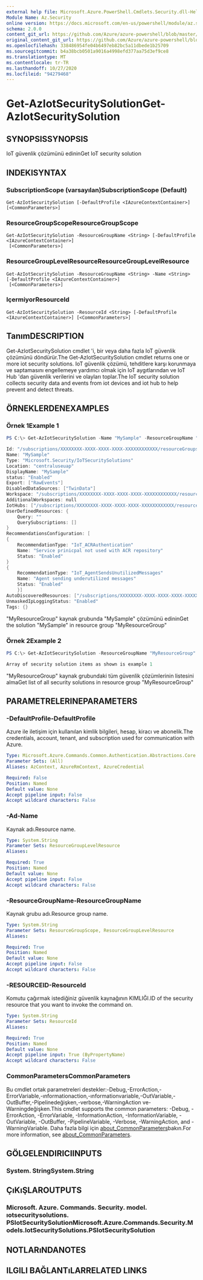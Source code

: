 ```yaml
---
external help file: Microsoft.Azure.PowerShell.Cmdlets.Security.dll-Help.xml
Module Name: Az.Security
online version: https://docs.microsoft.com/en-us/powershell/module/az.security/Get-AzIotSecuritySolution
schema: 2.0.0
content_git_url: https://github.com/Azure/azure-powershell/blob/master/src/Security/Security/help/Get-AzIotSecuritySolution.md
original_content_git_url: https://github.com/Azure/azure-powershell/blob/master/src/Security/Security/help/Get-AzIotSecuritySolution.md
ms.openlocfilehash: 338486954fe04b6497eb82bc5a11dbede1b25709
ms.sourcegitcommit: b4a38bcb0501a9016a4998efd377aa75d3ef9ce8
ms.translationtype: MT
ms.contentlocale: tr-TR
ms.lasthandoff: 10/27/2020
ms.locfileid: "94279468"
---
```

# <span data-ttu-id="02d43-101">Get-AzIotSecuritySolution</span><span class="sxs-lookup"><span data-stu-id="02d43-101">Get-AzIotSecuritySolution</span></span>

## <span data-ttu-id="02d43-102">SYNOPSIS</span><span class="sxs-lookup"><span data-stu-id="02d43-102">SYNOPSIS</span></span>
<span data-ttu-id="02d43-103">IoT güvenlik çözümünü edinin</span><span class="sxs-lookup"><span data-stu-id="02d43-103">Get IoT security solution</span></span>

## <span data-ttu-id="02d43-104">INDEKI</span><span class="sxs-lookup"><span data-stu-id="02d43-104">SYNTAX</span></span>

### <span data-ttu-id="02d43-105">SubscriptionScope (varsayılan)</span><span class="sxs-lookup"><span data-stu-id="02d43-105">SubscriptionScope (Default)</span></span>
```
Get-AzIotSecuritySolution [-DefaultProfile <IAzureContextContainer>] [<CommonParameters>]
```

### <span data-ttu-id="02d43-106">ResourceGroupScope</span><span class="sxs-lookup"><span data-stu-id="02d43-106">ResourceGroupScope</span></span>
```
Get-AzIotSecuritySolution -ResourceGroupName <String> [-DefaultProfile <IAzureContextContainer>]
 [<CommonParameters>]
```

### <span data-ttu-id="02d43-107">ResourceGroupLevelResource</span><span class="sxs-lookup"><span data-stu-id="02d43-107">ResourceGroupLevelResource</span></span>
```
Get-AzIotSecuritySolution -ResourceGroupName <String> -Name <String> [-DefaultProfile <IAzureContextContainer>]
 [<CommonParameters>]
```

### <span data-ttu-id="02d43-108">Içermiyor</span><span class="sxs-lookup"><span data-stu-id="02d43-108">ResourceId</span></span>
```
Get-AzIotSecuritySolution -ResourceId <String> [-DefaultProfile <IAzureContextContainer>] [<CommonParameters>]
```

## <span data-ttu-id="02d43-109">Tanım</span><span class="sxs-lookup"><span data-stu-id="02d43-109">DESCRIPTION</span></span>
<span data-ttu-id="02d43-110">Get-AzIotSecuritySolution cmdlet 'i, bir veya daha fazla IoT güvenlik çözümünü döndürür.</span><span class="sxs-lookup"><span data-stu-id="02d43-110">The Get-AzIotSecuritySolution cmdlet returns one or more iot security solutions.</span></span> <span data-ttu-id="02d43-111">IoT güvenlik çözümü, tehditlere karşı korunmaya ve saptamasını engellemeye yardımcı olmak için IoT aygıtlarından ve IoT Hub 'dan güvenlik verilerini ve olayları toplar.</span><span class="sxs-lookup"><span data-stu-id="02d43-111">The IoT security solution collects security data and events from iot devices and iot hub to help prevent and detect threats.</span></span>

## <span data-ttu-id="02d43-112">ÖRNEKLERDEN</span><span class="sxs-lookup"><span data-stu-id="02d43-112">EXAMPLES</span></span>

### <span data-ttu-id="02d43-113">Örnek 1</span><span class="sxs-lookup"><span data-stu-id="02d43-113">Example 1</span></span>
```powershell
PS C:\> Get-AzIotSecuritySolution -Name "MySample" -ResourceGroupName "MyResourceGroup"

Id: "/subscriptions/XXXXXXXX-XXXX-XXXX-XXXX-XXXXXXXXXXXX/resourceGroups/MyResourceGroup/providers/Microsoft.Security/IoTSecuritySolutions/MySample"
Name: "MySample"
Type: "Microsoft.Security/IoTSecuritySolutions"
Location: "centraluseuap"
DisplayName: "MySample"
status: "Enabled"
Export: ["RawEvents"]
DisabledDataSources: ["TwinData"]
Workspace: "/subscriptions/XXXXXXXX-XXXX-XXXX-XXXX-XXXXXXXXXXXX/resourcegroups/MyResourceGroup/providers/microsoft.operationalinsights/workspaces/MyLA"
AdditionalWorkspaces: null
IotHubs: ["/subscriptions/XXXXXXXX-XXXX-XXXX-XXXX-XXXXXXXXXXXX/resourcegroups/MyResourceGroup/providers/microsoft.devices/iothubs/MySample"]
UserDefinedResources: {
    Query: "" 
    QuerySubscriptions: []
}
RecommendationsConfiguration: [
{
    RecommendationType: "IoT_ACRAuthentication"
    Name: "Service prinicpal not used with ACR repository"
    Status: "Enabled"
}
{
    RecommendationType: "IoT_AgentSendsUnutilizedMessages"
    Name: "Agent sending underutilized messages"
    Status: "Enabled"
    }]
AutoDiscoveredResources: ["/subscriptions/XXXXXXXX-XXXX-XXXX-XXXX-XXXXXXXXXXXX/resourcegroups/MyResourceGroup/providers/microsoft.devices/iothubs/MySample"]
UnmaskedIpLoggingStatus: "Enabled"
Tags: {}
```

<span data-ttu-id="02d43-114">"MyResourceGroup" kaynak grubunda "MySample" çözümünü edinin</span><span class="sxs-lookup"><span data-stu-id="02d43-114">Get the solution "MySample" in resource group "MyResourceGroup"</span></span>

### <span data-ttu-id="02d43-115">Örnek 2</span><span class="sxs-lookup"><span data-stu-id="02d43-115">Example 2</span></span>
```powershell
PS C:\> Get-AzIotSecuritySolution -ResourceGroupName "MyResourceGroup"

Array of security solution items as shown is example 1
```

<span data-ttu-id="02d43-116">"MyResourceGroup" kaynak grubundaki tüm güvenlik çözümlerinin listesini alma</span><span class="sxs-lookup"><span data-stu-id="02d43-116">Get list of all security solutions in resource group "MyResourceGroup"</span></span>

## <span data-ttu-id="02d43-117">PARAMETRELERINE</span><span class="sxs-lookup"><span data-stu-id="02d43-117">PARAMETERS</span></span>

### <span data-ttu-id="02d43-118">-DefaultProfile</span><span class="sxs-lookup"><span data-stu-id="02d43-118">-DefaultProfile</span></span>
<span data-ttu-id="02d43-119">Azure ile iletişim için kullanılan kimlik bilgileri, hesap, kiracı ve abonelik.</span><span class="sxs-lookup"><span data-stu-id="02d43-119">The credentials, account, tenant, and subscription used for communication with Azure.</span></span>

```yaml
Type: Microsoft.Azure.Commands.Common.Authentication.Abstractions.Core.IAzureContextContainer
Parameter Sets: (All)
Aliases: AzContext, AzureRmContext, AzureCredential

Required: False
Position: Named
Default value: None
Accept pipeline input: False
Accept wildcard characters: False
```

### <span data-ttu-id="02d43-120">-Ad</span><span class="sxs-lookup"><span data-stu-id="02d43-120">-Name</span></span>
<span data-ttu-id="02d43-121">Kaynak adı.</span><span class="sxs-lookup"><span data-stu-id="02d43-121">Resource name.</span></span>

```yaml
Type: System.String
Parameter Sets: ResourceGroupLevelResource
Aliases:

Required: True
Position: Named
Default value: None
Accept pipeline input: False
Accept wildcard characters: False
```

### <span data-ttu-id="02d43-122">-ResourceGroupName</span><span class="sxs-lookup"><span data-stu-id="02d43-122">-ResourceGroupName</span></span>
<span data-ttu-id="02d43-123">Kaynak grubu adı.</span><span class="sxs-lookup"><span data-stu-id="02d43-123">Resource group name.</span></span>

```yaml
Type: System.String
Parameter Sets: ResourceGroupScope, ResourceGroupLevelResource
Aliases:

Required: True
Position: Named
Default value: None
Accept pipeline input: False
Accept wildcard characters: False
```

### <span data-ttu-id="02d43-124">-RESOURCEID</span><span class="sxs-lookup"><span data-stu-id="02d43-124">-ResourceId</span></span>
<span data-ttu-id="02d43-125">Komutu çağırmak istediğiniz güvenlik kaynağının KIMLIĞI.</span><span class="sxs-lookup"><span data-stu-id="02d43-125">ID of the security resource that you want to invoke the command on.</span></span>

```yaml
Type: System.String
Parameter Sets: ResourceId
Aliases:

Required: True
Position: Named
Default value: None
Accept pipeline input: True (ByPropertyName)
Accept wildcard characters: False
```

### <span data-ttu-id="02d43-126">CommonParameters</span><span class="sxs-lookup"><span data-stu-id="02d43-126">CommonParameters</span></span>
<span data-ttu-id="02d43-127">Bu cmdlet ortak parametreleri destekler:-Debug,-ErrorAction,-ErrorVariable,-ınformationaction,-ınformationvariable,-OutVariable,-OutBuffer,-Pipelinedeğişken,-verbose,-WarningAction ve-Warningdeğişken.</span><span class="sxs-lookup"><span data-stu-id="02d43-127">This cmdlet supports the common parameters: -Debug, -ErrorAction, -ErrorVariable, -InformationAction, -InformationVariable, -OutVariable, -OutBuffer, -PipelineVariable, -Verbose, -WarningAction, and -WarningVariable.</span></span> <span data-ttu-id="02d43-128">Daha fazla bilgi için [about_CommonParameters](http://go.microsoft.com/fwlink/?LinkID=113216)bakın.</span><span class="sxs-lookup"><span data-stu-id="02d43-128">For more information, see [about_CommonParameters](http://go.microsoft.com/fwlink/?LinkID=113216).</span></span>

## <span data-ttu-id="02d43-129">GÖLGELENDIRICI</span><span class="sxs-lookup"><span data-stu-id="02d43-129">INPUTS</span></span>

### <span data-ttu-id="02d43-130">System. String</span><span class="sxs-lookup"><span data-stu-id="02d43-130">System.String</span></span>

## <span data-ttu-id="02d43-131">ÇıKıŞLAR</span><span class="sxs-lookup"><span data-stu-id="02d43-131">OUTPUTS</span></span>

### <span data-ttu-id="02d43-132">Microsoft. Azure. Commands. Security. model. ıotsecuritysolutions. PSIotSecuritySolution</span><span class="sxs-lookup"><span data-stu-id="02d43-132">Microsoft.Azure.Commands.Security.Models.IotSecuritySolutions.PSIotSecuritySolution</span></span>

## <span data-ttu-id="02d43-133">NOTLARıNDA</span><span class="sxs-lookup"><span data-stu-id="02d43-133">NOTES</span></span>

## <span data-ttu-id="02d43-134">ILGILI BAĞLANTıLAR</span><span class="sxs-lookup"><span data-stu-id="02d43-134">RELATED LINKS</span></span>

